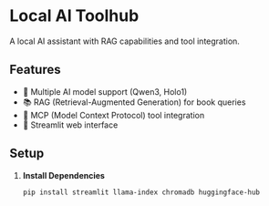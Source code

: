 # Local AI Toolhub

A local AI assistant with RAG capabilities and tool integration.

## Features

- 🤖 Multiple AI model support (Qwen3, Holo1)
- 📚 RAG (Retrieval-Augmented Generation) for book queries
- 🔧 MCP (Model Context Protocol) tool integration
- 💬 Streamlit web interface

## Setup

1. **Install Dependencies**
   ```bash
   pip install streamlit llama-index chromadb huggingface-hub
